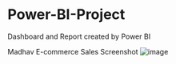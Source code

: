# Power-BI-Project
Dashboard and Report created by Power BI

Madhav E-commerce Sales Screenshot
![image](https://github.com/user-attachments/assets/1d4ea289-57a6-4c8c-8762-ab8c34648a09)
